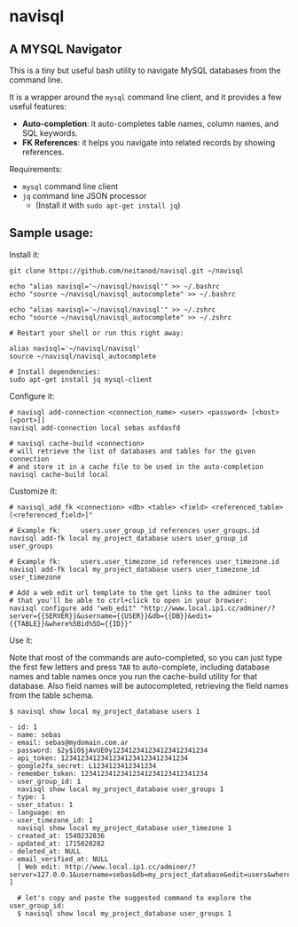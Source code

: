 navisql
=======
A MYSQL Navigator
-----------------

This is a tiny but useful bash utility to navigate MySQL databases from the command line.

It is a wrapper around the `mysql` command line client, and it provides a few useful features: 

- **Auto-completion**: it auto-completes table names, column names, and SQL keywords.
- **FK References**: it helps you navigate into related records by showing references.

Requirements:
- `mysql` command line client
- `jq` command line JSON processor
  - (Install it with `sudo apt-get install jq`)

Sample usage:
-------------

Install it:

    git clone https://github.com/neitanod/navisql.git ~/navisql

    echo "alias navisql='~/navisql/navisql'" >> ~/.bashrc
    echo "source ~/navisql/navisql_autocomplete" >> ~/.bashrc

    echo "alias navisql='~/navisql/navisql'" >> ~/.zshrc
    echo "source ~/navisql/navisql_autocomplete" >> ~/.zshrc

    # Restart your shell or run this right away:

    alias navisql='~/navisql/navisql'
    source ~/navisql/navisql_autocomplete

    # Install dependencies:
    sudo apt-get install jq mysql-client

Configure it:

    # navisql add-connection <connection_name> <user> <password> [<host> [<port>]]
    navisql add-connection local sebas asfdasfd

    # navisql cache-build <connection>
    # will retrieve the list of databases and tables for the given connection
    # and store it in a cache file to be used in the auto-completion
    navisql cache-build local

Customize it:

    # navisql_add_fk <connection> <db> <table> <field> <referenced_table> [<referenced_field>]"

    # Example fk:     users.user_group_id references user_groups.id
    navisql add-fk local my_project_database users user_group_id user_groups

    # Example fk:     users.user_timezone_id references user_timezone.id
    navisql add-fk local my_project_database users user_timezone_id user_timezone

    # Add a web edit url template to the get links to the adminer tool
    # that you'll be able to ctrl+click to open in your browser:
    navisql configure add "web_edit" "http://www.local.ip1.cc/adminer/?server={{SERVER}}&username={{USER}}&db={{DB}}&edit={{TABLE}}&where%5Bid%5D={{ID}}"

Use it:

Note that most of the commands are auto-completed, so you can just type the first few letters and press `TAB` to auto-complete, including database names and table names once you run the cache-build utility for that database.  Also field names will be autocompleted, retrieving the field names from the table schema.

    $ navisql show local my_project_database users 1

    - id: 1
    - name: sebas
    - email: sebas@mydomain.com.ar
    - password: $2y$10$jAvUE0y123412341234123412341234
    - api_token: 12341234123412341234123412341234
    - google2fa_secret: L1234123412341234
    - remember_token: 12341234123412341234123412341234
    - user_group_id: 1
      navisql show local my_project_database user_groups 1
    - type: 1
    - user_status: 1
    - language: en
    - user_timezone_id: 1
      navisql show local my_project_database user_timezone 1
    - created_at: 1540232836
    - updated_at: 1715020282
    - deleted_at: NULL
    - email_verified_at: NULL
      [ Web edit: http://www.local.ip1.cc/adminer/?server=127.0.0.1&username=sebas&db=my_project_database&edit=users&where%5Bid%5D=1 ]

      # let's copy and paste the suggested command to explore the user_group_id:
      $ navisql show local my_project_database user_groups 1
